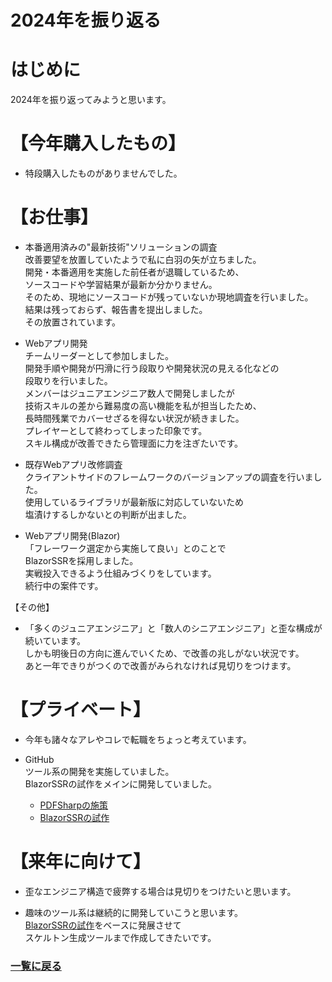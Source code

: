 2024年を振り返る
===

# はじめに
2024年を振り返ってみようと思います。  

# 【今年購入したもの】
* 特段購入したものがありませんでした。

# 【お仕事】
* 本番適用済みの"最新技術"ソリューションの調査  
  改善要望を放置していたようで私に白羽の矢が立ちました。    
  開発・本番適用を実施した前任者が退職しているため、  
  ソースコードや学習結果が最新か分かりません。  
  そのため、現地にソースコードが残っていないか現地調査を行いました。  
  結果は残っておらず、報告書を提出しました。  
  その放置されています。

* Webアプリ開発  
  チームリーダーとして参加しました。  
  開発手順や開発が円滑に行う段取りや開発状況の見える化などの  
  段取りを行いました。  
  メンバーはジュニアエンジニア数人で開発しましたが  
  技術スキルの差から難易度の高い機能を私が担当したため、  
  長時間残業でカバーせざるを得ない状況が続きました。  
  プレイヤーとして終わってしまった印象です。  
  スキル構成が改善できたら管理面に力を注ぎたいです。

* 既存Webアプリ改修調査  
  クライアントサイドのフレームワークのバージョンアップの調査を行いました。  
  使用しているライブラリが最新版に対応していないため  
  塩漬けするしかないとの判断が出ました。  

* Webアプリ開発(Blazor)  
  「フレーワーク選定から実施して良い」とのことで  
  BlazorSSRを採用しました。  
  実戦投入できるよう仕組みづくりをしています。  
  続行中の案件です。

【その他】
* 「多くのジュニアエンジニア」と「数人のシニアエンジニア」と歪な構成が続いています。  
  しかも明後日の方向に進んでいくため、で改善の兆しがない状況です。  
  あと一年できりがつくので改善がみられなければ見切りをつけます。

# 【プライベート】
* 今年も諸々なアレやコレで転職をちょっと考えています。

* GitHub  
  ツール系の開発を実施していました。  
  BlazorSSRの試作をメインに開発していました。
  * [PDFSharpの施策](PDFSharp-Practice )
  * [BlazorSSRの試作](https://github.com/kazenetu/BlazorSSR-Practice)

# 【来年に向けて】
* 歪なエンジニア構造で疲弊する場合は見切りをつけたいと思います。

* 趣味のツール系は継続的に開発していこうと思います。  
  [BlazorSSRの試作](https://github.com/kazenetu/BlazorSSR-Practice)をベースに発展させて  
  スケルトン生成ツールまで作成してきたいです。

### [一覧に戻る](README.md)
